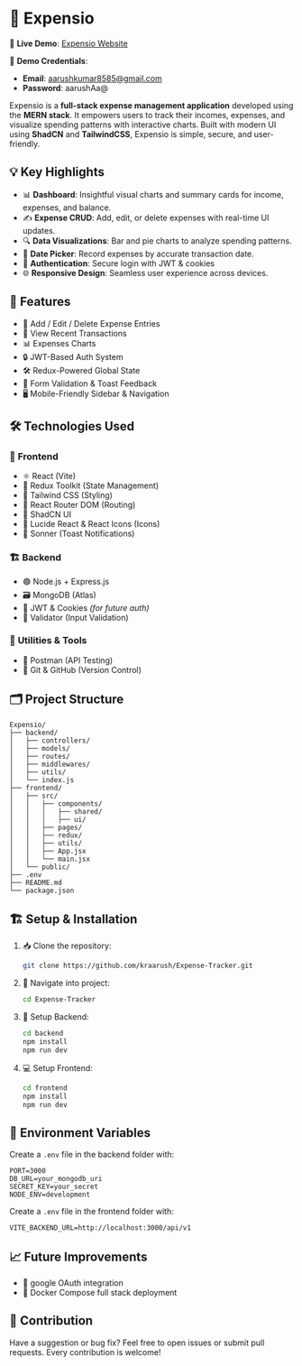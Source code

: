 # 💸 Expensio

🔗 **Live Demo**: [Expensio Website](https://exprensio.netlify.app/)

🧪 **Demo Credentials**:

* **Email**: aarushkumar8585@gmail.com
* **Password**: aarushAa@

Expensio is a **full-stack expense management application** developed using the **MERN stack**. It empowers users to track their incomes, expenses, and visualize spending patterns with interactive charts. Built with modern UI using **ShadCN** and **TailwindCSS**, Expensio is simple, secure, and user-friendly.


## 💡 Key Highlights

- 📊 **Dashboard**: Insightful visual charts and summary cards for income, expenses, and balance.
- ✍️ **Expense CRUD**: Add, edit, or delete expenses with real-time UI updates.
- 🔍 **Data Visualizations**: Bar and pie charts to analyze spending patterns.
- 📅 **Date Picker**: Record expenses by accurate transaction date.
- 🔐 **Authentication**: Secure login with JWT & cookies
- 🌐 **Responsive Design**: Seamless user experience across devices.



## 📌 Features

- 🧾 Add / Edit / Delete Expense Entries
- 📅 View Recent Transactions
- 📊 Expenses Charts
- 🔒 JWT-Based Auth System
- 🛠️ Redux-Powered Global State
- 🚀 Form Validation & Toast Feedback
- 🖥️ Mobile-Friendly Sidebar & Navigation



## 🛠️ Technologies Used

### 🎨 **Frontend**

* ⚛️ React (Vite)
* 🧠 Redux Toolkit (State Management)
* 💅 Tailwind CSS (Styling)
* 🚦 React Router DOM (Routing)
* 🧩 ShadCN UI
* 🎨 Lucide React & React Icons (Icons)
* 🍞 Sonner (Toast Notifications)

### 🏗️ **Backend**

* 🟢 Node.js + Express.js
* 🗃️ MongoDB (Atlas)
* 🔐 JWT & Cookies *(for future auth)*
* 🔏 Validator (Input Validation)

### 🔧 **Utilities & Tools**

* 🧪 Postman (API Testing)
* 🔗 Git & GitHub (Version Control)




## 🗂️ Project Structure

```
Expensio/
├── backend/
│   ├── controllers/
│   ├── models/
│   ├── routes/
│   ├── middlewares/
│   ├── utils/
│   └── index.js
├── frontend/
│   ├── src/
│   │   ├── components/
│   │   │   ├── shared/
│   │   │   ├── ui/
│   │   ├── pages/
│   │   ├── redux/
│   │   ├── utils/
│   │   ├── App.jsx
│   │   └── main.jsx
│   └── public/
├── .env
├── README.md
└── package.json
```


## 🏗️ Setup & Installation

1. 📥 Clone the repository:

   ```bash
   git clone https://github.com/kraarush/Expense-Tracker.git
   ```

2. 📂 Navigate into project:

   ```bash
   cd Expense-Tracker
   ```

3. 🔧 Setup Backend:

   ```bash
   cd backend
   npm install
   npm run dev
   ```

4. 💻 Setup Frontend:

   ```bash
   cd frontend
   npm install
   npm run dev
   ```


## 🔐 Environment Variables

Create a `.env` file in the backend folder with:

```
PORT=3000
DB_URL=your_mongodb_uri
SECRET_KEY=your_secret
NODE_ENV=development
```

Create a `.env` file in the frontend folder with:

```
VITE_BACKEND_URL=http://localhost:3000/api/v1
```

## 📈 Future Improvements

* 🔐 google OAuth integration
* 🐳 Docker Compose full stack deployment



## 🤝 Contribution

Have a suggestion or bug fix? Feel free to open issues or submit pull requests. Every contribution is welcome!

